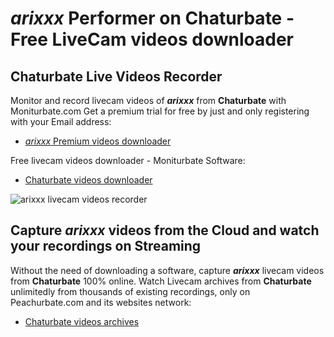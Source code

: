 # _arixxx_ Performer on Chaturbate - Free LiveCam videos downloader

## Chaturbate Live Videos Recorder

Monitor and record livecam videos of **_arixxx_** from **Chaturbate** with Moniturbate.com
Get a premium trial for free by just and only registering with your Email address:
* [_arixxx_ Premium videos downloader](https://moniturbate.com/request-demo-licence-key.html)

Free livecam videos downloader - Moniturbate Software:
* [Chaturbate videos downloader](https://moniturbate.com/moniturbate-download-software.html)

![_arixxx_ livecam videos recorder](https://peachurnet.com/templates/moniturbate-software.png)


## Capture _arixxx_ videos from the Cloud and watch your recordings on Streaming

Without the need of downloading a software, capture **_arixxx_** livecam videos from **Chaturbate** 100% online.
Watch Livecam archives from **Chaturbate** unlimitedly from thousands of existing recordings, only on Peachurbate.com and its websites network:
* [Chaturbate videos archives](https://peachurnet.com/)